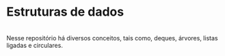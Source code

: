 # Estruturas de dados
<br>
Nesse repositório há diversos conceitos, tais como, deques, árvores, listas ligadas e circulares.
 
